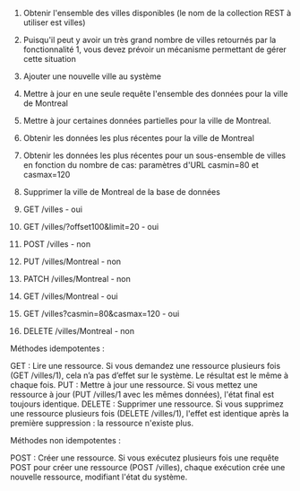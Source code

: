 1. Obtenir l'ensemble des villes disponibles (le nom de la collection REST à utiliser est villes)
2. Puisqu'il peut y avoir un très grand nombre de villes retournés par la fonctionnalité 1, vous devez prévoir un mécanisme permettant de gérer cette situation
3. Ajouter une nouvelle ville au système
4. Mettre à jour en une seule requête l'ensemble des données pour la ville de Montreal
5. Mettre à jour certaines données partielles pour la ville de Montreal.
6. Obtenir les données les plus récentes pour la ville de Montreal
7. Obtenir les données les plus récentes pour un sous-ensemble de villes en fonction du nombre de cas:      paramètres d'URL casmin=80 et casmax=120
8. Supprimer la ville de Montreal de la base de données

1. GET /villes - oui
2. GET /villes/?offset100&limit=20 - oui
3. POST /villes - non
4. PUT /villes/Montreal - non
5. PATCH /villes/Montreal - non 
6. GET /villes/Montreal - oui
7. GET /villes?casmin=80&casmax=120 - oui
8. DELETE /villes/Montreal - non

Méthodes idempotentes :

GET : Lire une ressource.
Si vous demandez une ressource plusieurs fois (GET /villes/1), cela n’a pas d’effet sur le système. Le résultat est le même à chaque fois.
PUT : Mettre à jour une ressource.
Si vous mettez une ressource à jour (PUT /villes/1 avec les mêmes données), l'état final est toujours identique.
DELETE : Supprimer une ressource.
Si vous supprimez une ressource plusieurs fois (DELETE /villes/1), l'effet est identique après la première suppression : la ressource n'existe plus.

Méthodes non idempotentes :

POST : Créer une ressource.
Si vous exécutez plusieurs fois une requête POST pour créer une ressource (POST /villes), chaque exécution crée une nouvelle ressource, modifiant l'état du système.